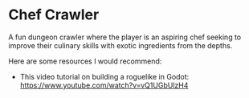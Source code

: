 # Chef Crawler
A fun dungeon crawler where the player is an aspiring chef seeking to improve their culinary skills with exotic ingredients from the depths. 

Here are some resources I would recommend: 
- This video tutorial on building a roguelike in Godot: https://www.youtube.com/watch?v=vQ1UGbUlzH4